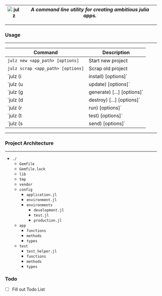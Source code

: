 ![julz](https://raw.githubusercontent.com/djsegal/julz/master/julz_logo.png) | ***A command line utility for creating ambitious julia apps.***
--- | --------

---------------

### Usage

---------------

| Command  | Description |
| ------------- | ------------- |
| `julz new <app_path> [options]` | Start new project |
| `julz scrap <app_path> [options]` | Scrap old project |
| `julz (i|install) [options]` | Install Julia packages |
| `julz (u|update) [options]` | Update Julia packages |
| `julz (g|generate) <generator> <name> [<field>...] [options]` | Generate Julia file |
| `julz (d|destroy) <generator> <name> [<field>...] [options]` | Destroy Julia file |
| `julz (r|run) [options]` | Run Julia code |
| `julz (t|test) [options]` | Test Julia code |
| `julz (s|send) [options]` | Send Julia code elsewhere (unimplemented) |

---------------

### Project Architecture

---------------

- `./`
  - `Gemfile`
  - `Gemfile.lock`
  - `lib`
  - `tmp`
  - `vendor`
  - `config`
    - `application.jl`
    - `environment.jl`
    - `environments`
      - `development.jl`
      - `test.jl`
      - `production.jl`
  - `app`
    - `functions`
    - `methods`
    - `types`
  - `test`
    - `test_helper.jl`
    - `functions`
    - `methods`
    - `types`


### Todo

- [ ] Fill out Todo List

